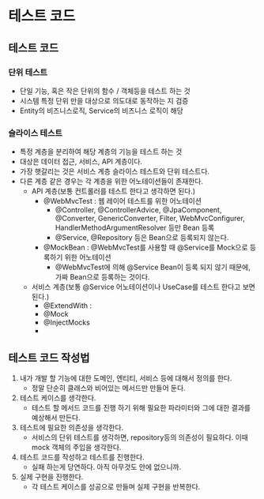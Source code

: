 # 테스트 코드

## 테스트 코드

### 단위 테스트
- 단일 기능, 혹은 작은 단위의 함수 / 객체등을 테스트 하는 것
- 시스템 특정 단위 만을 대상으로 의도대로 동작하는 지 검증
- Entity의 비즈니스로직, Service의 비즈니스 로직이 해당

### 슬라이스 테스트
- 특정 계층을 분리하여 해당 계층의 기능을 테스트 하는 것
- 대상은 데이터 접근, 서비스, API 계층이다.
- 가장 햇갈리는 것은 서비스 계층 슬라이스 테스트와 단위 테스트다.
- 다른 계층 같은 경우는 각 계층을 위한 어노테이션들이 존재한다.
  - API 계층(보통 컨트롤러를 테스트 한다고 생각하면 된다.)
    - @WebMvcTest : 웹 레이어 테스트를 위한 어노테이션
      - @Controller, @ControllerAdvice, @JpaComponent, @Converter, GenericConverter, Filter, WebMvcConfigurer, HandlerMethodArgumentResolver 등만 Bean 등록
      - @Service, @Repository 등은 Bean으로 등록되지 않는다.
    - @MockBean : @WebMvcTest를 사용할 때 @Service를 Mock으로 등록하기 위한 어노테이션 
      - @WebMvcTest에 의해 @Service Bean이 등록 되지 않기 때문에, 가짜 Bean으로 등록하는 것이다.
  - 서비스 계층(보통 @Service 어노테이션이나 UseCase를 테스트 한다고 보면 된다.)
    - @ExtendWith : 
    - @Mock
    - @InjectMocks
    - 
## 테스트 코드 작성법
1. 내가 개발 할 기능에 대한 도메인, 엔티티, 서비스 등에 대해서 정의를 한다.
   - 정말 단순히 클래스와 비어있는 메서드만 만들어 둔다.
2. 테스트 케이스를 생각한다.
   - 테스트 할 메서드 코드를 진행 하기 위해 필요한 파라미터와 그에 대한 결과를 예상해서 만든다.
3. 테스트에 필요한 의존성을 생각한다.
   - 서비스의 단위 테스트를 생각하면, repository등의 의존성이 필요하다. 이때 mock 객체의 주입을 생각한다.
4. 테스트 코드를 작성하고 테스트를 진행한다.
   - 실패 하는게 당연하다. 아직 아무것도 안에 없으니까.
5. 실제 구현을 진행한다.
   - 각 테스트 케이스를 성공으로 만들며 실제 구현을 반복한다.

   